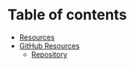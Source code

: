 # Table of contents

* [Resources](README.md)
* [GitHub Resources](github/README.md)
  * [Repository](github/repository.md)
